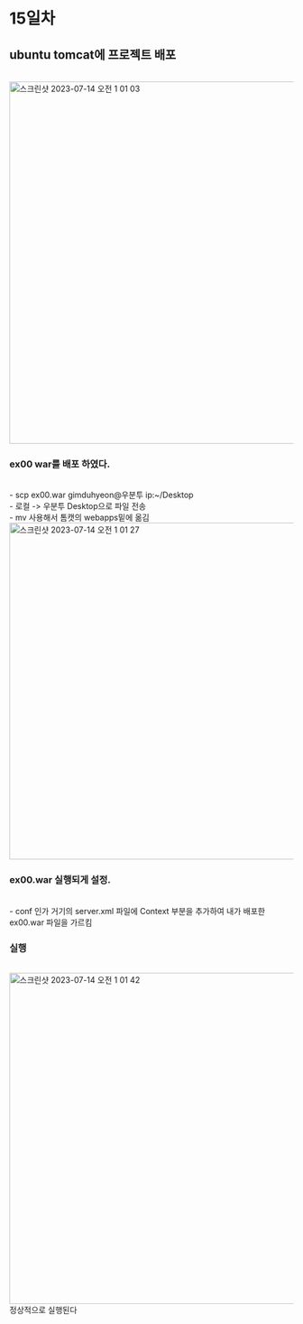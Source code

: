 
<h1>15일차</h1>

<h2>ubuntu tomcat에 프로젝트 배포</h2>


</br>
<img width="642" alt="스크린샷 2023-07-14 오전 1 01 03" src="https://github.com/DuHyeon2/LinuxStudy/assets/83499405/3a0f7a00-e9b9-464a-8fe1-ebee2670d825">
</br>
<h3>ex00 war를 배포 하였다.</h3>
</br>
- scp ex00.war gimduhyeon@우분투 ip:~/Desktop
</br>
- 로컬 -> 우분투 Desktop으로 파일 전송
</br>
- mv 사용해서 톰캣의 webapps밑에 옮김

</br>
<img width="597" alt="스크린샷 2023-07-14 오전 1 01 27" src="https://github.com/DuHyeon2/LinuxStudy/assets/83499405/7b2f285c-1652-48e6-b587-fc65b6f62818">
</br>
<h3>ex00.war 실행되게 설정.</h3>
</br>
- conf 인가 거기의 server.xml 파일에 Context 부분을 추가하여 내가 배포한 ex00.war 파일을 가르킴
</br>
<h3>실행</h3>
</br>

<img width="587" alt="스크린샷 2023-07-14 오전 1 01 42" src="https://github.com/DuHyeon2/LinuxStudy/assets/83499405/53866548-c593-400a-a300-806c2045fab6">

</br>
정상적으로 실행된다
